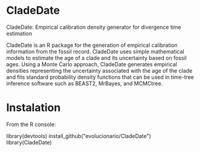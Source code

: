 # CladeDate
CladeDate: Empirical calibration density generator for divergence time estimation

CladeDate is an R package for the generation of empirical calibration information from the fossil record. CladeDate uses simple mathematical models to estimate the age of a clade and its uncertainty based on fossil ages. Using a Monte Carlo approach, CladeDate generates empirical densities representing the uncertainty associated with the age of the clade and fits standard probability density functions that can be used in time-tree inference software such as BEAST2, MrBayes, and MCMCtree.

# Instalation

From the R console:

library(devtools)
install_github("evolucionario/CladeDate")
library(CladeDate)

